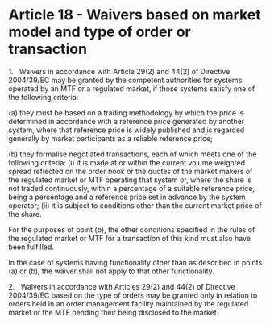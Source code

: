 # Article 18 - Waivers based on market model and type of order or transaction


1.   Waivers in accordance with Article 29(2) and 44(2) of Directive 2004/39/EC may be granted by the competent authorities for systems operated by an MTF or a regulated market, if those systems satisfy one of the following criteria:

(a) they must be based on a trading methodology by which the price is determined in accordance with a reference price generated by another system, where that reference price is widely published and is regarded generally by market participants as a reliable reference price;

(b) they formalise negotiated transactions, each of which meets one of the following criteria: (i) it is made at or within the current volume weighted spread reflected on the order book or the quotes of the market makers of the regulated market or MTF operating that system or, where the share is not traded continuously, within a percentage of a suitable reference price, being a percentage and a reference price set in advance by the system operator; (ii) it is subject to conditions other than the current market price of the share.

For the purposes of point (b), the other conditions specified in the rules of the regulated market or MTF for a transaction of this kind must also have been fulfilled.

In the case of systems having functionality other than as described in points (a) or (b), the waiver shall not apply to that other functionality.

2.   Waivers in accordance with Articles 29(2) and 44(2) of Directive 2004/39/EC based on the type of orders may be granted only in relation to orders held in an order management facility maintained by the regulated market or the MTF pending their being disclosed to the market.

